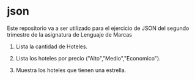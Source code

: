 # json
Este repositorio va a ser utilizado para el ejercicio de JSON del segundo
trimestre de la asignatura de Lenguaje de Marcas

1. Lista la cantidad de Hoteles.

2. Lista los hoteles por precio ("Alto","Medio","Economico").

3. Muestra los hoteles que tienen una estrella.
